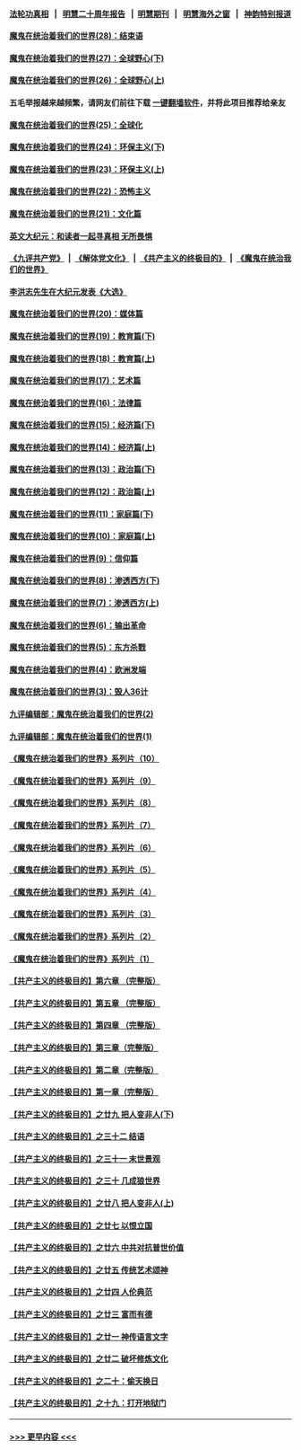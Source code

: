 #### [法轮功真相](https://github.com/gfw-breaker/truth/blob/master/README.md?t=0) &nbsp;&nbsp;|&nbsp;&nbsp; [明慧二十周年报告](https://github.com/gfw-breaker/mh-reports/blob/master/README.md?t=0) &nbsp;&nbsp;|&nbsp;&nbsp;[明慧期刊](https://github.com/gfw-breaker/mh-qikan) &nbsp;&nbsp;|&nbsp;&nbsp; [明慧海外之窗](https://github.com/gfw-breaker/mh-news/blob/master/README.md?t=0) &nbsp;&nbsp;|&nbsp;&nbsp; [神韵特别报道](https://github.com/gfw-breaker/mh-news/blob/master/shenyun.md?t=0)
#### [魔鬼在统治着我们的世界(28)：结束语](../pages/nsc422/n10936246.md?t=07141151) 
#### [魔鬼在统治着我们的世界(27)：全球野心(下)](../pages/nsc422/n10928319.md?t=07141151) 
#### [魔鬼在统治着我们的世界(26)：全球野心(上)](../pages/nsc422/n10900318.md?t=07141151) 
#### 五毛举报越来越频繁，请网友们前往下载 [一键翻墙软件](https://github.com/gfw-breaker/ssr-accounts)，并将此项目推荐给亲友
#### [魔鬼在统治着我们的世界(25)：全球化](../pages/nsc422/n10788205.md?t=07141151) 
#### [魔鬼在统治着我们的世界(24)：环保主义(下)](../pages/nsc422/n10695307.md?t=07141151) 
#### [魔鬼在统治着我们的世界(23)：环保主义(上)](../pages/nsc422/n10688613.md?t=07141151) 
#### [魔鬼在统治着我们的世界(22)：恐怖主义](../pages/nsc422/n10614727.md?t=07141151) 
#### [魔鬼在统治着我们的世界(21)：文化篇](../pages/nsc422/n10597706.md?t=07141151) 
#### [英文大纪元：和读者一起寻真相 无所畏惧](../pages/nsc422/n12542027.md?t=07141151) 
#### [《九评共产党》](https://github.com/begood0513/9ping.md/blob/master/README.md) &nbsp;|&nbsp; [《解体党文化》](../../../../jtdwh.md/blob/master/README.md)  &nbsp;|&nbsp; [《共产主义的终极目的》](../../../../gczydzjmd.md/blob/master/README.md) &nbsp;|&nbsp; [《魔鬼在统治我们的世界》](../../../../mgztzwmdsj.md/blob/master/README.md) 
#### [李洪志先生在大纪元发表《大选》](../pages/nsc422/n12534746.md?t=07141151) 
#### [魔鬼在统治着我们的世界(20)：媒体篇](../pages/nsc422/n10586579.md?t=07141151) 
#### [魔鬼在统治着我们的世界(19)：教育篇(下)](../pages/nsc422/n10564808.md?t=07141151) 
#### [魔鬼在统治着我们的世界(18)：教育篇(上)](../pages/nsc422/n10526970.md?t=07141151) 
#### [魔鬼在统治着我们的世界(17)：艺术篇](../pages/nsc422/n10499093.md?t=07141151) 
#### [魔鬼在统治着我们的世界(16)：法律篇](../pages/nsc422/n10485969.md?t=07141151) 
#### [魔鬼在统治着我们的世界(15)：经济篇(下)](../pages/nsc422/n10469975.md?t=07141151) 
#### [魔鬼在统治着我们的世界(14)：经济篇(上)](../pages/nsc422/n10457370.md?t=07141151) 
#### [魔鬼在统治着我们的世界(13)：政治篇(下)](../pages/nsc422/n10448270.md?t=07141151) 
#### [魔鬼在统治着我们的世界(12)：政治篇(上)](../pages/nsc422/n10444576.md?t=07141151) 
#### [魔鬼在统治着我们的世界(11)：家庭篇(下)](../pages/nsc422/n10440961.md?t=07141151) 
#### [魔鬼在统治着我们的世界(10)：家庭篇(上)](../pages/nsc422/n10435448.md?t=07141151) 
#### [魔鬼在统治着我们的世界(9)：信仰篇](../pages/nsc422/n10432159.md?t=07141151) 
#### [魔鬼在统治着我们的世界(8)：渗透西方(下)](../pages/nsc422/n10429603.md?t=07141151) 
#### [魔鬼在统治着我们的世界(7)：渗透西方(上)](../pages/nsc422/n10426013.md?t=07141151) 
#### [魔鬼在统治着我们的世界(6)：输出革命](../pages/nsc422/n10421536.md?t=07141151) 
#### [魔鬼在统治着我们的世界(5)：东方杀戮](../pages/nsc422/n10417707.md?t=07141151) 
#### [魔鬼在统治着我们的世界(4)：欧洲发端](../pages/nsc422/n10414890.md?t=07141151) 
#### [魔鬼在统治着我们的世界(3)：毁人36计](../pages/nsc422/n10411583.md?t=07141151) 
#### [九评编辑部：魔鬼在统治着我们的世界(2)](../pages/nsc422/n10410036.md?t=07141151) 
#### [九评编辑部：魔鬼在统治着我们的世界(1)](../pages/nsc422/n10406825.md?t=07141151) 
#### [《魔鬼在统治着我们的世界》系列片（10）](../pages/nsc422/n12292670.md?t=07141151) 
#### [《魔鬼在统治着我们的世界》系列片（9）](../pages/nsc422/n12290859.md?t=07141151) 
#### [《魔鬼在统治着我们的世界》系列片（8）](../pages/nsc422/n12287445.md?t=07141151) 
#### [《魔鬼在统治着我们的世界》系列片（7）](../pages/nsc422/n12283425.md?t=07141151) 
#### [《魔鬼在统治着我们的世界》系列片（6）](../pages/nsc422/n12282314.md?t=07141151) 
#### [《魔鬼在统治着我们的世界》系列片（5）](../pages/nsc422/n12281419.md?t=07141151) 
#### [《魔鬼在统治着我们的世界》系列片（4）](../pages/nsc422/n12274024.md?t=07141151) 
#### [《魔鬼在统治着我们的世界》系列片（3）](../pages/nsc422/n12271322.md?t=07141151) 
#### [《魔鬼在统治着我们的世界》系列片（2）](../pages/nsc422/n12269049.md?t=07141151) 
#### [《魔鬼在统治着我们的世界》系列片（1）](../pages/nsc422/n12267575.md?t=07141151) 
#### [【共产主义的终极目的】第六章 （完整版）](../pages/nsc422/n11428913.md?t=07141151) 
#### [【共产主义的终极目的】第五章 （完整版）](../pages/nsc422/n11428912.md?t=07141151) 
#### [【共产主义的终极目的】第四章 （完整版）](../pages/nsc422/n11428907.md?t=07141151) 
#### [【共产主义的终极目的】第三章（完整版）](../pages/nsc422/n11428848.md?t=07141151) 
#### [【共产主义的终极目的】第二章（完整版）](../pages/nsc422/n11428831.md?t=07141151) 
#### [【共产主义的终极目的】第一章（完整版）](../pages/nsc422/n11417651.md?t=07141151) 
#### [【共产主义的终极目的】之廿九 把人变非人(下)](../pages/nsc422/n11344140.md?t=07141151) 
#### [【共产主义的终极目的】之三十二 结语](../pages/nsc422/n11360535.md?t=07141151) 
#### [【共产主义的终极目的】之三十一 末世景观](../pages/nsc422/n11351129.md?t=07141151) 
#### [【共产主义的终极目的】之三十 几成狼世界](../pages/nsc422/n11348280.md?t=07141151) 
#### [【共产主义的终极目的】之廿八 把人变非人(上)](../pages/nsc422/n11340492.md?t=07141151) 
#### [【共产主义的终极目的】之廿七 以恨立国](../pages/nsc422/n11336944.md?t=07141151) 
#### [【共产主义的终极目的】之廿六 中共对抗普世价值](../pages/nsc422/n11324785.md?t=07141151) 
#### [【共产主义的终极目的】之廿五 传统艺术颂神](../pages/nsc422/n11296396.md?t=07141151) 
#### [【共产主义的终极目的】之廿四 人伦典范](../pages/nsc422/n11296397.md?t=07141151) 
#### [【共产主义的终极目的】之廿三 富而有德](../pages/nsc422/n11283598.md?t=07141151) 
#### [【共产主义的终极目的】之廿一 神传语言文字](../pages/nsc422/n11263265.md?t=07141151) 
#### [【共产主义的终极目的】之廿二 破坏修炼文化](../pages/nsc422/n11245728.md?t=07141151) 
#### [【共产主义的终极目的】之二十：偷天换日](../pages/nsc422/n11238846.md?t=07141151) 
#### [【共产主义的终极目的】之十九：打开地狱门](../pages/nsc422/n11206376.md?t=07141151) 

----
#### [ >>> 更早内容 <<< ](../indexes/nsc422-earlier.md)
